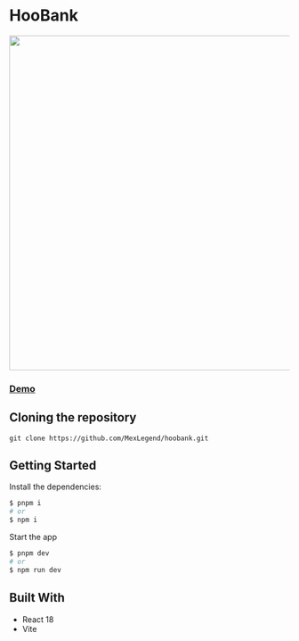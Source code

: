 # HooBank

<img src="https://res.cloudinary.com/devmexsoft/image/upload/v1694909007/Projects%20Thumbnails/Hoobank_Thumbnail_wa6gc9.png" height="600px"/>

### [Demo](https://gericht-landing.vercel.app)

## Cloning the repository

```shell
git clone https://github.com/MexLegend/hoobank.git
```

## Getting Started

Install the dependencies:

```sh
$ pnpm i
# or
$ npm i
```

Start the app

```sh
$ pnpm dev
# or
$ npm run dev
```

## Built With

- React 18
- Vite 
